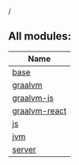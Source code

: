 /

## All modules:

| Name |
|---|
| [base](base/index.md) |  |
| [graalvm](graalvm/index.md) |  |
| [graalvm-js](graalvm-js/index.md) |  |
| [graalvm-react](graalvm-react/index.md) |  |
| [js](rpc/js/index.md) |  |
| [jvm](rpc/jvm/index.md) |  |
| [server](server/index.md) |  |
